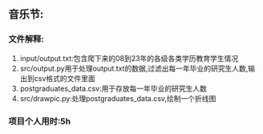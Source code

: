 ## 音乐节:

### 文件解释:

1. input/output.txt:包含爬下来的08到23年的各级各类学历教育学生情况
2. src/output.py用于处理output.txt的数据,过滤出每一年毕业的研究生人数,输出到csv格式的文件里面
3. postgraduates_data.csv:用于存放每一年毕业的研究生人数
4. src/drawpic.py:处理postgraduates_data.csv,绘制一个折线图

### 项目个人用时:5h